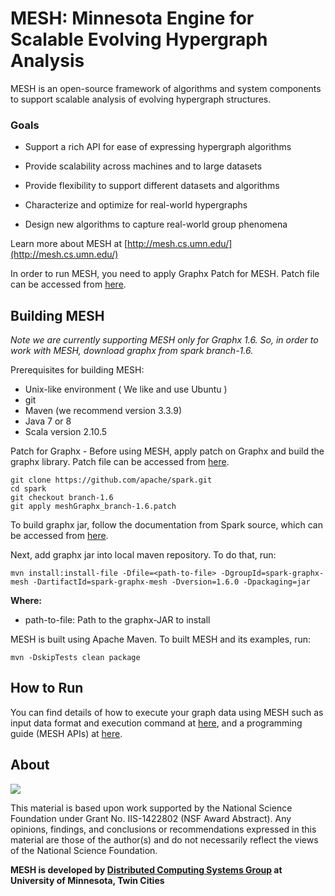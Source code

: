 # MESH: Minnesota Engine for Scalable Evolving Hypergraph Analysis

MESH is an open-source framework of algorithms and system components to support scalable analysis of evolving hypergraph structures. 


### Goals

* Support a rich API for ease of expressing hypergraph algorithms

* Provide scalability across machines and to large datasets

* Provide flexibility to support different datasets and algorithms

* Characterize and optimize for real-world hypergraphs

* Design new algorithms to capture real-world group phenomena


Learn more about MESH at [http://mesh.cs.umn.edu/](http://mesh.cs.umn.edu/)

In order to run MESH, you need to apply Graphx Patch for MESH. Patch file can be accessed from [here](Graphx-Patch/meshGraphx_branch-1.6).

## Building MESH
*Note we are currently supporting MESH only for Graphx 1.6. So, in order to work with MESH, download graphx from spark branch-1.6.*

Prerequisites for building MESH:

* Unix-like environment ( We like and use Ubuntu )
* git
* Maven (we recommend version 3.3.9)
* Java 7 or 8
* Scala version 2.10.5


Patch for Graphx - Before using MESH, apply patch on Graphx and build the graphx library. Patch file can be accessed from [here](Graphx-Patch/meshGraphx_branch-1.6.patch).

```
git clone https://github.com/apache/spark.git
cd spark
git checkout branch-1.6
git apply meshGraphx_branch-1.6.patch
```
To build graphx jar, follow the documentation from Spark source, which can be accessed from [here](http://spark.apache.org/docs/1.6.0/building-spark.html). 

Next, add graphx jar into local maven repository. To do that, run:
```
mvn install:install-file -Dfile=<path-to-file> -DgroupId=spark-graphx-mesh -DartifactId=spark-graphx-mesh -Dversion=1.6.0 -Dpackaging=jar
```
**Where:**

* path-to-file: Path to the graphx-JAR to install

MESH is built using Apache Maven. To built MESH and its examples, run:
```
mvn -DskipTests clean package
```

## How to Run

You can find details of how to execute your graph data using MESH such as input data format and execution command at [here](http://mesh.cs.umn.edu/setup.html), and a programming guide (MESH APIs) at [here](http://mesh.cs.umn.edu/guide.html).


## About
![](img/nsf_100x100.png) 

This material is based upon work supported by the National Science Foundation under Grant No. IIS-1422802 (NSF Award Abstract). Any opinions, findings, and conclusions or recommendations expressed in this material are those of the author(s) and do not necessarily reflect the views of the National Science Foundation. 

**MESH is developed by [Distributed Computing Systems Group](http://dcsg.cs.umn.edu/) at University of Minnesota, Twin Cities**
